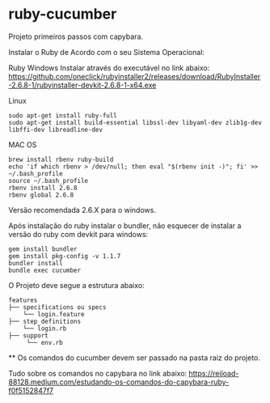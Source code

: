 # ruby-cucumber
Projeto primeiros passos com capybara.


Instalar o Ruby de Acordo com o seu Sistema Operacional:
 
Ruby Windows Instalar através do executável no link abaixo:  
https://github.com/oneclick/rubyinstaller2/releases/download/RubyInstaller-2.6.8-1/rubyinstaller-devkit-2.6.8-1-x64.exe

Linux
```
sudo apt-get install ruby-full
sudo apt-get install build-essential libssl-dev libyaml-dev zlib1g-dev libffi-dev libreadline-dev
```

MAC OS
```
brew install rbenv ruby-build
echo 'if which rbenv > /dev/null; then eval "$(rbenv init -)"; fi' >> ~/.bash_profile
source ~/.bash_profile
rbenv install 2.6.8
rbenv global 2.6.8
```

Versão recomendada 2.6.X para o windows.

Após instalação do ruby instalar o bundler, não esquecer de instalar a versão do ruby com devkit para windows:
```
gem install bundler
gem install pkg-config -v 1.1.7
bundler install
bundle exec cucumber
```

O Projeto deve segue a estrutura abaixo:  
```
features  
├── specifications ou specs   
    └── login.feature  
├── step_definitions  
    └── login.rb  
├── support      
     └── env.rb  
 ```
 ** Os comandos do cucumber devem ser passado na pasta raiz do projeto.
 
 Tudo sobre os comandos no capybara no link abaixo:
 https://reiload-88128.medium.com/estudando-os-comandos-do-capybara-ruby-f0f5152847f7
 
